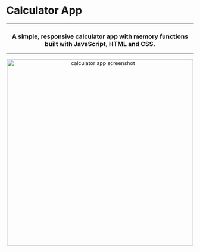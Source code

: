 # Calculator App

<hr>
<h3 align="center">A simple, responsive calculator app with memory functions built with JavaScript, HTML and CSS.</h3>
<hr>
<p align="center"><img height="500" src="https://www.adriansliacky.sk/Twy1peUZKZ.png" alt="calculator app screenshot"/></p>
